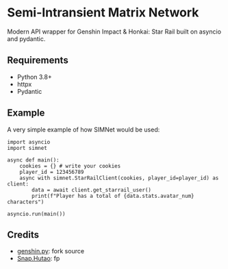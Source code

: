 # Semi-Intransient Matrix Network

Modern API wrapper for Genshin Impact & Honkai: Star Rail built on asyncio and pydantic.

## Requirements

- Python 3.8+
- httpx
- Pydantic

## Example

A very simple example of how SIMNet would be used:

```python3
import asyncio
import simnet

async def main():
    cookies = {} # write your cookies
    player_id = 123456789
    async with simnet.StarRailClient(cookies, player_id=player_id) as client:
        data = await client.get_starrail_user()
        print(f"Player has a total of {data.stats.avatar_num} characters")

asyncio.run(main())
```

## Credits
- [genshin.py](https://github.com/thesadru/genshin.py): fork source
- [Snap.Hutao](https://github.com/DGP-Studio/Snap.Hutao): fp 